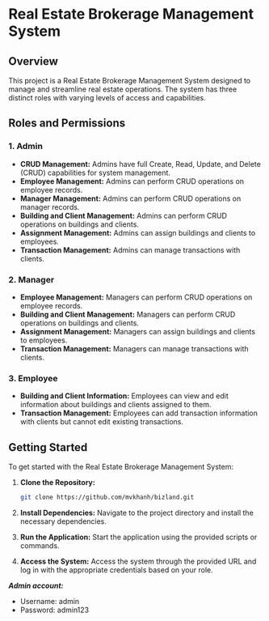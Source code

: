 # Real Estate Brokerage Management System

## Overview

This project is a Real Estate Brokerage Management System designed to manage and streamline real estate operations. The system has three distinct roles with varying levels of access and capabilities.

## Roles and Permissions

### 1. Admin

- **CRUD Management:** Admins have full Create, Read, Update, and Delete (CRUD) capabilities for system management.
- **Employee Management:** Admins can perform CRUD operations on employee records.
- **Manager Management:** Admins can perform CRUD operations on manager records.
- **Building and Client Management:** Admins can perform CRUD operations on buildings and clients.
- **Assignment Management:** Admins can assign buildings and clients to employees.
- **Transaction Management:** Admins can manage transactions with clients.

### 2. Manager

- **Employee Management:** Managers can perform CRUD operations on employee records.
- **Building and Client Management:** Managers can perform CRUD operations on buildings and clients.
- **Assignment Management:** Managers can assign buildings and clients to employees.
- **Transaction Management:** Managers can manage transactions with clients.

### 3. Employee

- **Building and Client Information:** Employees can view and edit information about buildings and clients assigned to them.
- **Transaction Management:** Employees can add transaction information with clients but cannot edit existing transactions.

## Getting Started

To get started with the Real Estate Brokerage Management System:

1. **Clone the Repository:**

   ```bash
   git clone https://github.com/mvkhanh/bizland.git

2. **Install Dependencies:**
Navigate to the project directory and install the necessary dependencies.
3. **Run the Application:**
Start the application using the provided scripts or commands.
4. **Access the System:**
Access the system through the provided URL and log in with the appropriate credentials based on your role.

***Admin account:***
- Username: admin
- Password: admin123
